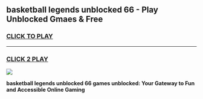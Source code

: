 
## basketball legends unblocked 66 - Play Unblocked Gmaes & Free
<h3>
<a href="https://news.freeplayer.one?title=basketball_legends_unblocked_66&ref=16F">CLICK TO PLAY</a></h3>
<hr>

<h3>
<a href="https://news.freeplayer.one?title=basketball_legends_unblocked_66&ref=16F">CLICK 2 PLAY</a>
  
</h3>

<a href="https://news.freeplayer.one?title=basketball_legends_unblocked_66&ref=16F/"><img src="https://clearcache.store/games.png"></a>


**basketball legends unblocked 66 games unblocked: Your Gateway to Fun and Accessible Online Gaming**
